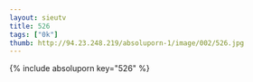 ```yaml
--- 
layout: sieutv
title: 526
tags: ["0k"]
thumb: http://94.23.248.219/absoluporn-1/image/002/526.jpg
---
```

{% include absoluporn key="526" %} 
